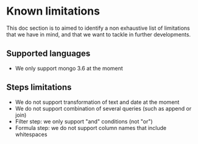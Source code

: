 # Known limitations

This doc section is to aimed to identify a non exhaustive list of limitations
that we have in mind, and that we want to tackle in further developments.

## Supported languages

- We only support mongo 3.6 at the moment

## Steps limitations

- We do not support transformation of text and date at the moment
- We do not support combination of several queries (such as append or join)
- Filter step: we only support "and" conditions (not "or")
- Formula step: we do not support column names that include whitespaces
